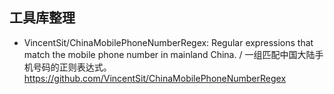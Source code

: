 工具库整理
---

- VincentSit/ChinaMobilePhoneNumberRegex: Regular expressions that match the mobile phone number in mainland China. / 一组匹配中国大陆手机号码的正则表达式。 https://github.com/VincentSit/ChinaMobilePhoneNumberRegex